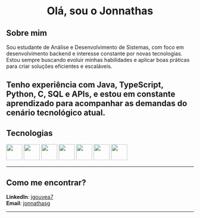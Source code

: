 <h1 align="center">Olá, sou o Jonnathas</h1>

## Sobre mim
<p>Sou estudante de Análise e Desenvolvimento de Sistemas, com foco em desenvolvimento backend e interesse constante por novas tecnologias. Estou sempre buscando evoluir minhas habilidades e aplicar boas práticas para criar soluções eficientes e escaláveis.

Tenho experiência com Java, TypeScript, Python, C, SQL e APIs, e estou em constante aprendizado para acompanhar as demandas do cenário tecnológico atual.</p>
---

## Tecnologias

<p align="left">
  <img src="https://cdn.jsdelivr.net/gh/devicons/devicon/icons/python/python-original.svg" width="43" height="43"/>
  <img src="https://cdn.jsdelivr.net/gh/devicons/devicon/icons/java/java-original.svg" width="43" height="43"/>
  <img src="https://cdn.jsdelivr.net/gh/devicons/devicon/icons/javascript/javascript-original.svg" width="43" height="43"/>
  <img src="https://cdn.jsdelivr.net/gh/devicons/devicon/icons/typescript/typescript-original.svg" width="43" height="43"/>
  <img src="https://cdn.jsdelivr.net/gh/devicons/devicon/icons/angularjs/angularjs-original.svg" width="43" height="43"/>
  <img src="https://cdn.jsdelivr.net/gh/devicons/devicon/icons/postgresql/postgresql-original.svg" width="43" height="43"/>
  <img src="https://cdn.jsdelivr.net/gh/devicons/devicon/icons/mongodb/mongodb-original.svg" width="43" height="43"/>
</p>


---

## Como me encontrar?
**LinkedIn**: [jgouvea7](https://www.linkedin.com/in/jgouvea7/)  
**Email**: [jonnathasg](mailto:jonnathasg@gmail.com)

---
